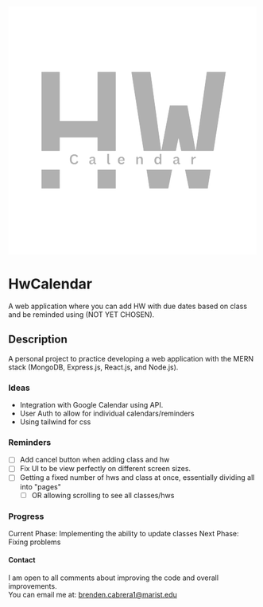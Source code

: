 ![HwCalendar Logo](https://github.com/B-cabrera/hwcalendar-mern/blob/main/src/assets/HwCalendarLogo.png?raw=true)

# HwCalendar
A web application where you can add HW with due dates based on class and be reminded using (NOT YET CHOSEN).

## Description
A personal project to practice developing a web application with the MERN stack (MongoDB, Express.js, React.js, and Node.js).

### Ideas
- Integration with Google Calendar using API.
- User Auth to allow for individual calendars/reminders
- Using tailwind for css 

### Reminders
- [ ] Add cancel button when adding class and hw
- [ ] Fix UI to be view perfectly on different screen sizes.
- [ ] Getting a fixed number of hws and class at once, essentially dividing all into "pages"
  - [ ] OR allowing scrolling to see all classes/hws

### Progress
Current Phase: Implementing the ability to update classes 
Next Phase: Fixing problems

#### Contact
I am open to all comments about improving the code and overall improvements.  
You can email me at: brenden.cabrera1@marist.edu